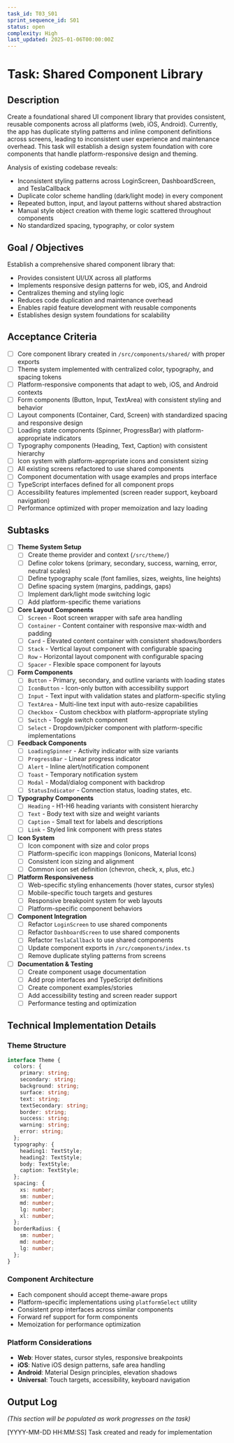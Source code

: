 ```yaml
---
task_id: T03_S01
sprint_sequence_id: S01
status: open
complexity: High
last_updated: 2025-01-06T00:00:00Z
---
```


# Task: Shared Component Library

## Description
Create a foundational shared UI component library that provides consistent, reusable components across all platforms (web, iOS, Android). Currently, the app has duplicate styling patterns and inline component definitions across screens, leading to inconsistent user experience and maintenance overhead. This task will establish a design system foundation with core components that handle platform-responsive design and theming.

Analysis of existing codebase reveals:
- Inconsistent styling patterns across LoginScreen, DashboardScreen, and TeslaCallback
- Duplicate color scheme handling (dark/light mode) in every component
- Repeated button, input, and layout patterns without shared abstraction
- Manual style object creation with theme logic scattered throughout components
- No standardized spacing, typography, or color system

## Goal / Objectives
Establish a comprehensive shared component library that:
- Provides consistent UI/UX across all platforms
- Implements responsive design patterns for web, iOS, and Android
- Centralizes theming and styling logic
- Reduces code duplication and maintenance overhead
- Enables rapid feature development with reusable components
- Establishes design system foundations for scalability

## Acceptance Criteria
- [ ] Core component library created in `/src/components/shared/` with proper exports
- [ ] Theme system implemented with centralized color, typography, and spacing tokens
- [ ] Platform-responsive components that adapt to web, iOS, and Android contexts
- [ ] Form components (Button, Input, TextArea) with consistent styling and behavior
- [ ] Layout components (Container, Card, Screen) with standardized spacing and responsive design
- [ ] Loading state components (Spinner, ProgressBar) with platform-appropriate indicators
- [ ] Typography components (Heading, Text, Caption) with consistent hierarchy
- [ ] Icon system with platform-appropriate icons and consistent sizing
- [ ] All existing screens refactored to use shared components
- [ ] Component documentation with usage examples and props interface
- [ ] TypeScript interfaces defined for all component props
- [ ] Accessibility features implemented (screen reader support, keyboard navigation)
- [ ] Performance optimized with proper memoization and lazy loading

## Subtasks
- [ ] **Theme System Setup**
  - [ ] Create theme provider and context (`/src/theme/`)
  - [ ] Define color tokens (primary, secondary, success, warning, error, neutral scales)
  - [ ] Define typography scale (font families, sizes, weights, line heights)
  - [ ] Define spacing system (margins, paddings, gaps)
  - [ ] Implement dark/light mode switching logic
  - [ ] Add platform-specific theme variations

- [ ] **Core Layout Components**
  - [ ] `Screen` - Root screen wrapper with safe area handling
  - [ ] `Container` - Content container with responsive max-width and padding
  - [ ] `Card` - Elevated content container with consistent shadows/borders
  - [ ] `Stack` - Vertical layout component with configurable spacing
  - [ ] `Row` - Horizontal layout component with configurable spacing
  - [ ] `Spacer` - Flexible space component for layouts

- [ ] **Form Components**
  - [ ] `Button` - Primary, secondary, and outline variants with loading states
  - [ ] `IconButton` - Icon-only button with accessibility support
  - [ ] `Input` - Text input with validation states and platform-specific styling
  - [ ] `TextArea` - Multi-line text input with auto-resize capabilities
  - [ ] `Checkbox` - Custom checkbox with platform-appropriate styling
  - [ ] `Switch` - Toggle switch component
  - [ ] `Select` - Dropdown/picker component with platform-specific implementations

- [ ] **Feedback Components**
  - [ ] `LoadingSpinner` - Activity indicator with size variants
  - [ ] `ProgressBar` - Linear progress indicator
  - [ ] `Alert` - Inline alert/notification component
  - [ ] `Toast` - Temporary notification system
  - [ ] `Modal` - Modal/dialog component with backdrop
  - [ ] `StatusIndicator` - Connection status, loading states, etc.

- [ ] **Typography Components**
  - [ ] `Heading` - H1-H6 heading variants with consistent hierarchy
  - [ ] `Text` - Body text with size and weight variants
  - [ ] `Caption` - Small text for labels and descriptions
  - [ ] `Link` - Styled link component with press states

- [ ] **Icon System**
  - [ ] Icon component with size and color props
  - [ ] Platform-specific icon mappings (Ionicons, Material Icons)
  - [ ] Consistent icon sizing and alignment
  - [ ] Common icon set definition (chevron, check, x, plus, etc.)

- [ ] **Platform Responsiveness**
  - [ ] Web-specific styling enhancements (hover states, cursor styles)
  - [ ] Mobile-specific touch targets and gestures
  - [ ] Responsive breakpoint system for web layouts
  - [ ] Platform-specific component behaviors

- [ ] **Component Integration**
  - [ ] Refactor `LoginScreen` to use shared components
  - [ ] Refactor `DashboardScreen` to use shared components
  - [ ] Refactor `TeslaCallback` to use shared components
  - [ ] Update component exports in `/src/components/index.ts`
  - [ ] Remove duplicate styling patterns from screens

- [ ] **Documentation & Testing**
  - [ ] Create component usage documentation
  - [ ] Add prop interfaces and TypeScript definitions
  - [ ] Create component examples/stories
  - [ ] Add accessibility testing and screen reader support
  - [ ] Performance testing and optimization

## Technical Implementation Details

### Theme Structure
```typescript
interface Theme {
  colors: {
    primary: string;
    secondary: string;
    background: string;
    surface: string;
    text: string;
    textSecondary: string;
    border: string;
    success: string;
    warning: string;
    error: string;
  };
  typography: {
    heading1: TextStyle;
    heading2: TextStyle;
    body: TextStyle;
    caption: TextStyle;
  };
  spacing: {
    xs: number;
    sm: number;
    md: number;
    lg: number;
    xl: number;
  };
  borderRadius: {
    sm: number;
    md: number;
    lg: number;
  };
}
```

### Component Architecture
- Each component should accept theme-aware props
- Platform-specific implementations using `platformSelect` utility
- Consistent prop interfaces across similar components
- Forward ref support for form components
- Memoization for performance optimization

### Platform Considerations
- **Web**: Hover states, cursor styles, responsive breakpoints
- **iOS**: Native iOS design patterns, safe area handling
- **Android**: Material Design principles, elevation shadows
- **Universal**: Touch targets, accessibility, keyboard navigation

## Output Log
*(This section will be populated as work progresses on the task)*

[YYYY-MM-DD HH:MM:SS] Task created and ready for implementation